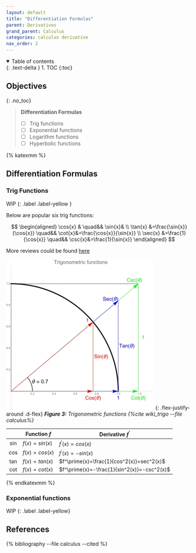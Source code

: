 ```yaml
---
layout: default
title: "Differentiation Formulas"
parent: Derivatives
grand_parent: Calculus
categories: calculus derivative
nav_order: 2
---
```

<details open markdown="block">
  <summary>
    Table of contents
  </summary>
  {: .text-delta }
1. TOC
{:toc}
</details>

## Objectives
{: .no_toc}

> **Differentiation Formulas**
>
> - [ ] Trig functions
> - [ ] Exponential functions
> - [ ] Logarithm functions
> - [ ] Hyperbolic functions

{% katexmm %}

## Differentiation Formulas

### Trig Functions

WIP
{: .label .label-yellow }

Below are popular six trig functions:

$$
\begin{aligned}
\cos{x}                           & \quad&&     \sin{x}& \\
\tan{x} &=\frac{\sin{x}}{\cos{x}}   \quad&&     \cot{x}&=\frac{\cos{x}}{\sin{x}} \\
\sec{x} &=\frac{1}{\cos{x}}         \quad&&     \csc{x}&=\frac{1}{\sin{x}}
\end{aligned}
$$

More reviews could be found [here][trig_review]

![trig_functions][fig3_trig_function]
{: .flex-justify-around .d-flex}
*<b>Figure 3:</b> Trigonometric functions {%cite wiki_trigo --file calculus%}*

|    | Function $f$ | Derivative $f^\prime$ |
|:--:|--------------|----------------|
|sin |$f(x) = sin(x)$|$f^\prime(x)=cos(x)$|
|cos |$f(x) = cos(x)$|$f^\prime(x)=-sin(x)$|
|tan |$f(x) = tan(x)$|$f^\prime(x)=\frac{1}{cos^2(x)}=sec^2(x)$|
|cot |$f(x) = cot(x)$|$f^\prime(x)=-\frac{1}{sin^2(x)}=-csc^2(x)$|

{% endkatexmm %}

### Exponential functions

WIP
{: .label .label-yellow}


## References

{% bibliography --file calculus --cited %}

[fig3_trig_function]: /assets/images/calculus/trig_functions.jpg "Trigometric functions"
[trig_review]: https://tutorial.math.lamar.edu/Classes/CalcI/TrigFcns.aspx
